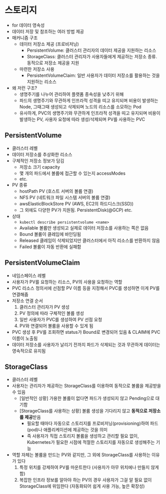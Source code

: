 # 스토리지
- for 데이터 영속성
- 데이터 저장 및 참조하는 여러 방법 제공
- 매커니즘 구조
    * 데이터 저장소 제공 (프로비저닝)
        + PersistentVolume: 클러스터 관리자의 데이터 제공을 지원하는 리소스
        + StorageClass: 클러스터 관리자가 사용자들에게 제공하는 저장소 종류. 동적으로 저장소 제공을 지원
    * 마련한 저장소 사용
        + PersistentVolumeClaim: 일반 사용자가 데이터 저장소를 활용하는 것을 지원하는 리소스
- 왜 저런 구조?
    * 생명주기를 나누어 관리하여 플랫폼 종속성을 낮추기 위해
    * 파드의 생명주기와 무관하게 인프라적 성격을 띠고 유지되며 비용이 발생하는 Node, 그때그때 생성되고 삭제되며 노드의 리소스를 소모하는 Pod
    * 유사하게, PVC의 생명주기와 무관하게 인프라적 성격을 띠고 유지되며 비용이 발생하는 PV, 사용자 요청에 따라 생성/삭제되며 PV를 사용하는 PVC


## PersistentVolume
- 클러스터 레벨
- 데이터 저장소를 추상화한 리소스
- 구체적인 저장소 정보가 담김
    * 저장소 크기 capacity
    * 몇 개의 파드에서 볼륨에 접근할 수 있는지 accessModes
    * etc.
- PV 종류
    * hostPath PV (호스트 서버의 볼륨 연결)
    * NFS PV (네트워크 파일 시스템 서버의 볼륨 연결)
    * awsElasticBlockStore PV (AWS, EC2의 하드디스크(SSD))
    * 그 외에도 다양한 PV가 지원됨. PersistentDisk(@GCP) etc.
- 상태
    * `kubectl describe persistentvolume <name>` 
    * Available 볼륨만 생성되고 실제로 데이터 저장소를 사용하는 쪽은 없음
    * Bound 볼륨이 클레임에 바인딩됨
    * Released 클레임이 삭제되었지만 클러스터에서 아직 리소스를 반환하지 않음
    * Failed 볼륨이 자동 반환에 실패함


## PersistentVolumeClaim
- 네임스페이스 레벨
- 사용자가 PV를 요청하는 리소스, PV의 사용을 요청하는 역할
- PVC 리소스 정의서에 선점할 PV 이름 등을 지정해서 PVC를 생성하면 이게 PV를 연결해줌
- 저장소 연결 순서
    1. 클러스터 관리자가 PV 생성
    2. PV 정의에 따라 구체적인 볼륨 생성
    3. 일반 사용자가 PVC를 생성하여 PV 선점 요청
    4. PV와 연결되어 볼륨을 사용할 수 있게 됨
- PVC 생성 후 PV를 조회하면 status가 Bound로 변경되어 있음 & CLAIM에 PVC 이름이 노출됨
- 데이터 저장소를 사용자가 날리기 전까지 파드가 삭제되는 것과 무관하게 데이터는 영속적으로 유지됨


## StorageClass
- 클러스터 레벨
- 사용자는 관리자가 제공하는 StorageClass를 이용하여 동적으로 볼륨을 제공받을 수 있음
    * [일반적인 상황] 가용한 볼륨이 없다면 파드가 생성되지 않고 Pending으로 대기함
    * [StorageClass를 사용하는 상황] 볼륨 생성을 기다리지 않고 **동적으로 저장소를 제공**받음
        + 필요할 때마다 자동으로 스토리지를 프로비저닝(provisioning)하여 파드(pod)나 애플리케이션에 제공하는 것을 의미
        + 즉 사용자가 직접 스토리지 볼륨을 생성하고 관리할 필요 없이, Kubernetes가 필요한 시점에 적절한 스토리지를 자동으로 생성해주는 기능
- 역할 자체는 볼륨을 만드는 PV와 같지만, 그 외에 StorageClass를 사용하는 이유가 있다
    1. 특정 위치를 강제하여 PV를 마운트한다 (사용자가 아무 위치에나 만들지 않게 함)
    2. 복잡한 인프라 정보를 알아야 하는 PV의 경우 사용자가 그걸 알 필요 없이 StorageClass에 위임한다 (자동화되어 쉽게 사용 가능, 높은 확장성)


